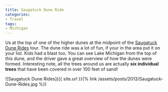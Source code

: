 ```yaml
---
title: Saugatuck Dune Ride
categories:
- Travel
tags:
- Michigan
---
```


Us at the top of one of the higher dunes at the midpoint of the [Saugatuck Dune Rides](http://www.saugatuckduneride.com) tour. The dune ride was a lot of fun, if your in the area put it on your list. Kids had a blast too. You can see Lake Michigan from the top of this dune, and the driver gave a great overview of how the dunes were formed. Interesting note, all the trees around us are actually **six individual trees** that have been covered in over 100 feet of sand!

![Saugatuck Dune Rides]({{ site.url }}{% link /assets/posts/2013/Saugatuck-Dune-Rides.jpg %})
